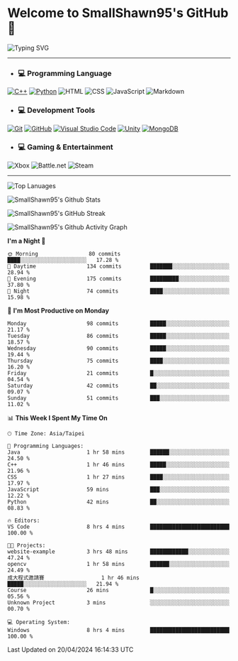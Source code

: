 # Welcome to SmallShawn95's GitHub 👋

![Typing SVG](https://readme-typing-svg.demolab.com/?lines=print("Hello,+world");cout+>>+"Hello,+world!";console.log("Hello,+world!")&center=true&vCenter=true&size=22&random=true)

***
<!-- https://shields.io/, https://simpleicons.org/ -->
* ### 💻 Programming Language
[![C++](https://img.shields.io/badge/-C++-00599C?style=flat-square&logo=cplusplus)](https://cplusplus.com/)
[![Python](https://img.shields.io/badge/-Python-3776AB?style=flat-square&logo=python&logoColor=white)](https://www.python.org/)
![HTML](https://img.shields.io/badge/-HTML-E34F26?style=flat-square&logo=html5&logoColor=white)
![CSS](https://img.shields.io/badge/-CSS-1572B6?style=flat-square&logo=css3)
![JavaScript](https://img.shields.io/badge/-JavaScript-F7DF1E?style=flat-square&logo=javascript&logoColor=white)
![Markdown](https://img.shields.io/badge/-Markdown-000000?style=flat-square&logo=markdown)
* ### 💻 Development Tools
[![Git](https://img.shields.io/badge/-Git-f05032?style=flat-square&logo=git&logoColor=white)](https://git-scm.com/)
[![GitHub](https://img.shields.io/badge/-GitHub-181717?style=flat-square&logo=github)](https://github.com/)
[![Visual Studio Code](https://img.shields.io/badge/-Visual%20Studio%20Code-007ACC?style=flat-square&logo=visualstudiocode)](https://code.visualstudio.com/)
[![Unity](https://img.shields.io/badge/-Unity-000000?style=flat-square&logo=unity)](https://unity.com/)
[![MongoDB](https://img.shields.io/badge/-MongoDB-47A248?style=flat-square&logo=mongodb&logoColor=white)](https://www.mongodb.com/)
* ### 💻 Gaming & Entertainment
![Xbox](https://img.shields.io/badge/-Xbox-107C10?style=flat-square&logo=xbox)
![Battle.net](https://img.shields.io/badge/-Battle.net-4381C3?style=flat-square&logo=battledotnet&logoColor=white)
![Steam](https://img.shields.io/badge/-Steam-000000?style=flat-square&logo=steam)
***

<!-- ![GitHub User's Stars](https://img.shields.io/github/stars/smallshawn95?color=orange&label=Stars&labelColor=yellow) -->
<!-- ![GitHub Followers](https://img.shields.io/github/followers/smallshawn95?color=orange&label=Followers&labelColor=FFDBAC) -->

![Top Lanuages](https://github-readme-stats.vercel.app/api/top-langs/?username=smallshawn95&theme=holi&layout=donut&size_weight=0.5&count_weight=0.5&exclude_repo=smallshawn95.github.io)

![SmallShawn95's Github Stats](https://github-readme-stats.vercel.app/api?username=smallshawn95&theme=holi&show_icons=true&rank_icon=github)

![SmallShawn95's GitHub Streak](https://streak-stats.demolab.com/?user=smallshawn95&theme=holi-theme&date_format=M%20j%5B%2C%20Y%5D)

![SmallShawn95's Github Activity Graph](https://github-readme-activity-graph.vercel.app/graph?username=smallshawn95&theme=tokyo-night)

<!-- ![SmallShawn95's WakaTime Stats](https://github-readme-stats.vercel.app/api/wakatime?username=smallshawn95) -->
<!-- ![Repositorie Card](https://github-readme-stats.vercel.app/api/pin/?username=smallshawn95&repo=Python-Discord-Bot-Course&theme=holi) -->
<!-- ![Repositorie Card](https://github-readme-stats.vercel.app/api/pin/?username=smallshawn95&repo=ZeroJudge-Code&theme=holi) -->

<!--START_SECTION:waka-->
**I'm a Night 🦉** 

```text
🌞 Morning                80 commits          ████░░░░░░░░░░░░░░░░░░░░░   17.28 % 
🌆 Daytime                134 commits         ███████░░░░░░░░░░░░░░░░░░   28.94 % 
🌃 Evening                175 commits         █████████░░░░░░░░░░░░░░░░   37.80 % 
🌙 Night                  74 commits          ████░░░░░░░░░░░░░░░░░░░░░   15.98 % 
```
📅 **I'm Most Productive on Monday** 

```text
Monday                   98 commits          █████░░░░░░░░░░░░░░░░░░░░   21.17 % 
Tuesday                  86 commits          █████░░░░░░░░░░░░░░░░░░░░   18.57 % 
Wednesday                90 commits          █████░░░░░░░░░░░░░░░░░░░░   19.44 % 
Thursday                 75 commits          ████░░░░░░░░░░░░░░░░░░░░░   16.20 % 
Friday                   21 commits          █░░░░░░░░░░░░░░░░░░░░░░░░   04.54 % 
Saturday                 42 commits          ██░░░░░░░░░░░░░░░░░░░░░░░   09.07 % 
Sunday                   51 commits          ███░░░░░░░░░░░░░░░░░░░░░░   11.02 % 
```


📊 **This Week I Spent My Time On** 

```text
🕑︎ Time Zone: Asia/Taipei

💬 Programming Languages: 
Java                     1 hr 58 mins        ██████░░░░░░░░░░░░░░░░░░░   24.50 % 
C++                      1 hr 46 mins        █████░░░░░░░░░░░░░░░░░░░░   21.96 % 
CSS                      1 hr 27 mins        ████░░░░░░░░░░░░░░░░░░░░░   17.97 % 
JavaScript               59 mins             ███░░░░░░░░░░░░░░░░░░░░░░   12.22 % 
Python                   42 mins             ██░░░░░░░░░░░░░░░░░░░░░░░   08.83 % 

🔥 Editors: 
VS Code                  8 hrs 4 mins        █████████████████████████   100.00 % 

🐱‍💻 Projects: 
website-example          3 hrs 48 mins       ████████████░░░░░░░░░░░░░   47.24 % 
opencv                   1 hr 58 mins        ██████░░░░░░░░░░░░░░░░░░░   24.49 % 
成大程式邀請賽                  1 hr 46 mins        █████░░░░░░░░░░░░░░░░░░░░   21.94 % 
Course                   26 mins             █░░░░░░░░░░░░░░░░░░░░░░░░   05.56 % 
Unknown Project          3 mins              ░░░░░░░░░░░░░░░░░░░░░░░░░   00.70 % 

💻 Operating System: 
Windows                  8 hrs 4 mins        █████████████████████████   100.00 % 
```


 Last Updated on 20/04/2024 16:14:33 UTC
<!--END_SECTION:waka-->

<!--
**smallshawn95/smallshawn95** is a ✨ _special_ ✨ repository because its `README.md` (this file) appears on your GitHub profile.

- 🔭 I’m currently working on ...
- 🌱 I’m currently learning ...
- 👯 I’m looking to collaborate on ...
- 🤔 I’m looking for help with ...
- 💬 Ask me about ...
- 📫 How to reach me: ...
- 😄 Pronouns: ...
- ⚡ Fun fact: ...
-->
